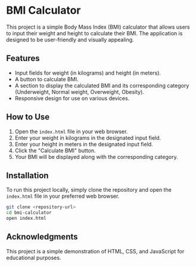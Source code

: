 # BMI Calculator

This project is a simple Body Mass Index (BMI) calculator that allows users to input their weight and height to calculate their BMI. The application is designed to be user-friendly and visually appealing.

## Features

- Input fields for weight (in kilograms) and height (in meters).
- A button to calculate BMI.
- A section to display the calculated BMI and its corresponding category (Underweight, Normal weight, Overweight, Obesity).
- Responsive design for use on various devices.

## How to Use

1. Open the `index.html` file in your web browser.
2. Enter your weight in kilograms in the designated input field.
3. Enter your height in meters in the designated input field.
4. Click the "Calculate BMI" button.
5. Your BMI will be displayed along with the corresponding category.

## Installation

To run this project locally, simply clone the repository and open the `index.html` file in your preferred web browser.

```bash
git clone <repository-url>
cd bmi-calculator
open index.html
```

## Acknowledgments

This project is a simple demonstration of HTML, CSS, and JavaScript for educational purposes.